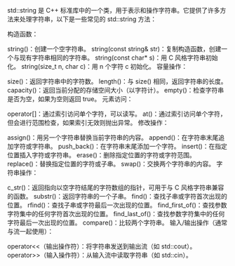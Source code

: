 std::string 是 C++ 标准库中的一个类，用于表示和操作字符串。它提供了许多方法来处理字符串，以下是一些常见的 std::string 方法：

构造函数：

string()：创建一个空字符串。
string(const string& str)：复制构造函数，创建一个与现有字符串相同的字符串。
string(const char* s)：用 C 风格字符串初始化。
string(size_t n, char c)：用 n 个字符 c 初始化。
容量操作：

size()：返回字符串中的字符数。
length()：与 size() 相同，返回字符串的长度。
capacity()：返回当前分配的存储空间大小（以字符计）。
empty()：检查字符串是否为空，如果为空则返回 true。
元素访问：

operator[]：通过索引访问单个字符，可以读写。
at()：通过索引访问单个字符，但会进行范围检查，如果索引无效则抛出异常。
修改操作：

assign()：用另一个字符串替换当前字符串的内容。
append()：在字符串末尾追加字符或字符串。
push_back()：在字符串末尾添加一个字符。
insert()：在指定位置插入字符或字符串。
erase()：删除指定位置的字符或字符范围。
replace()：替换指定位置的字符或子串。
swap()：交换两个字符串的内容。
字符串操作：

c_str()：返回指向以空字符结尾的字符数组的指针，可用于与 C 风格字符串兼容的函数。
substr()：返回字符串的一个子串。
find()：查找子串或字符首次出现的位置。
rfind()：查找子串或字符最后一次出现的位置。
find_first_of()：查找参数字符集中的任何字符首次出现的位置。
find_last_of()：查找参数字符集中的任何字符最后一次出现的位置。
compare()：比较两个字符串。
输入/输出操作（通常与流一起使用）：

operator<<（输出操作符）：将字符串发送到输出流（如 std::cout）。
operator>>（输入操作符）：从输入流中读取字符串（如 std::cin）。
